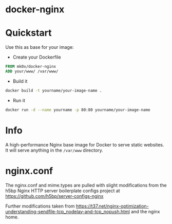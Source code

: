# docker-nginx

# Quickstart

Use this as base for your image:

- Create your Dockerfile
```Dockerfile
FROM mk0x/docker-nginx
ADD your/www/ /var/www/
```
- Build it
```bash
docker build -t yourname/your-image-name .
```   
- Run it
```bash
docker run -d --name yourname -p 80:80 yourname/your-image-name
```

# Info

A high-performance Nginx base image for Docker to serve static websites. It will serve anything in the `/var/www` directory.

# nginx.conf

The nginx.conf and mime.types are pulled with slight modifications from
the h5bp Nginx HTTP server boilerplate configs project at
https://github.com/h5bp/server-configs-nginx

Further modifications taken from https://t37.net/nginx-optimization-understanding-sendfile-tcp_nodelay-and-tcp_nopush.html and the nginx home.
